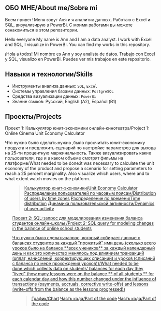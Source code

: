 ## ОБО МНЕ/About me/Sobre mi

Всем привет! Меня зовут Аня и я аналитик данных. Работаю с Excel и SQL, визуализирую в PowerBi. С моими работами вы можете ознакомиться в этом репозитории.

Hello everyone My name is Ann and I am a data analyst. I work with Excel and SQL, I visualize in PowerBI. You can find my works in this repository.

¡Hola a todos! Mi nombre es Ann y soy analista de datos. Trabajo con Excel y SQL, visualizo en PowerBi. Puedes ver mis trabajos en este repositorio.

## Навыки и технологии/Skills
- Инструменты анализа данных: ``SQL``, ``Excel``
- Системы управления базами данных: ``PostgreSQL``
- Средства визуализации данных: ``PowerBi``
- Знание языков: Русский, English (А2), Español (В1)

## Проекты/Projects
<p> Проект 1: Калькулятор юнит-экономики онлайн-кинотеатра/Project 1: Online Cinema Unit Economy Calculator</p>
<p>Что нужно было сделать:нужно ,было просчитать юнит-экономику продукта и предложить сценарий по настройке параметров для выхода на 25-ти процентную маржинальность. Также визуализировать какие пользователи, где и в каком объеме смотрят фильмы на платформе/What needed to be done:it was necessary to calculate the unit economy of the product and propose a scenario for setting parameters to reach a 25 percent marginality. Also visualize which users, where and to what extent watch movies on the platform.<p>
<ol>

> <a href="unit economy calculator.jpg">Калькулятор юнит-экономики/Unit Economy Calculator</a>
> <a href="visualization1.jpg">Распределение пользователей по часовым поясам/Distribution of users by time zones</a>
> <a href="visualization2.jpg">Распределение по времени/Time distribution</a>
> <a href="visualization3.jpg">Динамика пользовательской активности/Dynamics of user activity


<p>Проект 2: SQL-запрос для моделирования изменения баланса студентов онлайн-школы /Project 2: SQL query for modeling changes in the balance of online school students</p>
<p>Что нужно было сделать:запрос, который собирает данные о балансах студентов за каждый "прожитый" ими день (сколько всего уроков было на балансе **всех учеников** за каждый календарный день и как это количество менялось под влиянием транзакций (оплат, начислений, корректирующих списаний) и уроков (списаний с баланса по мере прохождения уроков))/What needed to be done:which collects data on students' balances for each day they "lived" (how many lessons were on the balance ** of all students ** for each calendar day and how this number changed under the influence of transactions (payments, accruals, corrective write-offs) and lessons (write-offs from the balance as the lessons progressed))<p>
<ol>

> <a href="chart.jpg">График/Chart</a>
> <a href="part of the code_1.jpg">Часть кода/Part of the code</a>
> <a href="part of the code_2.jpg">Часть кода/Part of the code</a>
